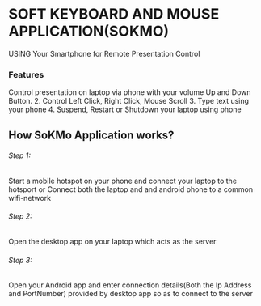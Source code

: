 # SOFT KEYBOARD AND MOUSE APPLICATION(SOKMO)

USING Your Smartphone for Remote Presentation Control

### Features
Control presentation on laptop via phone with your volume Up and Down Button.
2. Control Left Click, Right Click, Mouse Scroll
3. Type text using your phone
4. Suspend, Restart or Shutdown your laptop using phone


## How SoKMo Application works?

###### Step 1:
Start a mobile hotspot on your phone and connect your laptop to the hotsport
or 
Connect both the laptop and and android phone to a common wifi-network

###### Step 2:
Open the desktop app on your laptop which acts as the server

###### Step 3:
Open your Android app and enter connection details(Both the Ip Address and PortNumber) provided by desktop app so as to connect to the server




